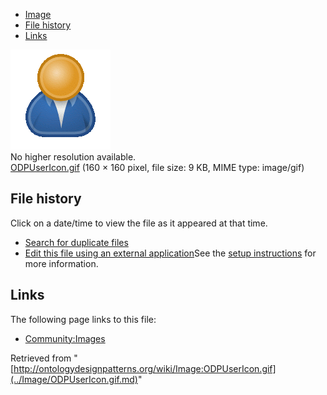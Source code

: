 * [Image](../Image/ODPUserIcon.gif.md#file)
* [File history](../Image/ODPUserIcon.gif.md#filehistory)
* [Links](../Image/ODPUserIcon.gif.md#filelinks)

[![Image:ODPUserIcon.gif](../images/2/22/ODPUserIcon.gif)](../images/2/22/ODPUserIcon.gif)  
No higher resolution available.  
[ODPUserIcon.gif](../images/2/22/ODPUserIcon.gif)‎ (160 × 160 pixel, file size: 9 KB, MIME type: image/gif)

## File history

Click on a date/time to view the file as it appeared at that time.



  
* [Search for duplicate files](http://ontologydesignpatterns.org/wiki/Special:FileDuplicateSearch/ODPUserIcon.gif "Special:FileDuplicateSearch/ODPUserIcon.gif")
* [Edit this file using an external application](http://ontologydesignpatterns.org/wiki/index.php?title=Image:ODPUserIcon.gif&action=edit&externaledit=true&mode=file "Image:ODPUserIcon.gif")See the [setup instructions](http://www.mediawiki.org/wiki/Manual:External_editors "http://www.mediawiki.org/wiki/Manual:External_editors") for more information.

## Links



The following page links to this file:


* [Community:Images](../Community/Images.md "Community:Images")


Retrieved from "[http://ontologydesignpatterns.org/wiki/Image:ODPUserIcon.gif](../Image/ODPUserIcon.gif.md)"